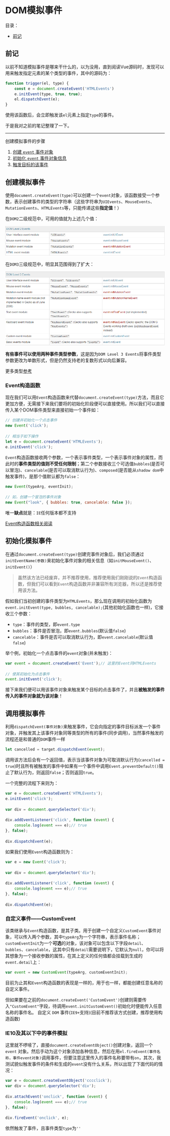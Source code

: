# DOM模拟事件

目录：

- [前记](#%e5%89%8d%e8%ae%b0)

## 前记

以前不知道模拟事件是哪来干什么的，以为没用，直到阅读Vue源码时，发现可以用来触发指定元素的某个类型的事件，其中的源码为：

```js
function trigger(el, type) {
    const e = document.createEvent('HTMLEvents')
    e.initEvent(type, true, true);
    el.dispatchEvent(e);
}
```

使用该函数后，会立即触发该`el`元素上指定`type`的事件。

于是我对之前的笔记整理了一下。
____

创建模拟事件的步骤

1. [创建 `event` 事件对象](#%e5%88%9b%e5%bb%ba%e6%a8%a1%e6%8b%9f%e4%ba%8b%e4%bb%b6)
2. [初始化 `event` 事件对象信息](#%e5%88%9d%e5%a7%8b%e5%8c%96%e6%a8%a1%e6%8b%9f%e4%ba%8b%e4%bb%b6)
3. [触发目标的该事件](#%e8%b0%83%e7%94%a8%e6%a8%a1%e6%8b%9f%e4%ba%8b%e4%bb%b6)

## 创建模拟事件

使用`document.createEvent(type)`可以创建一个`event`对象，该函数接受一个参数，表示创建事件的类型的字符串（这些字符串为`UIEvents`、`MouseEvents`、`MutationEvents`、`HTMLEvents`等，只能传递这些**指定值**！）

在`DOM2`二级规范中，可用的值就为上述几个值：

![DOM2可选的模拟事件类型](./imgs/DOM2可选的自定义事件类型.png)

在`DOM3`三级规范中，明显其范围得到了扩大：

![DOM3可选的模拟事件类型](./imgs/DOM3可选的自定义事件类型.png)

**有些事件可以使用两种事件类型参数**，这是因为`DOM Level 3 Events`将事件类型参数更改为单数形式，但是仍然支持老的复数形式以向后兼容。

更多类型[参考](https://developer.mozilla.org/zh-CN/docs/Web/API/Document/createEvent)

### Event构造函数

现在我们可以用`Event`构造函数来代替`document.createEvent(type)`方法，而且它更加方便，无需接下来我们要将的初始化阶段便可以直接使用。所以我们可以直接传入某个DOM事件类型来直接初始一个事件如：

```js
// 创建并初始化一个点击事件
new Event('click');

// 相当于如下操作
let e = document.createEvent('HTMLEvents');
e.initEvent('click');
```

`Event`构造函数接收两个参数，一个表示事件类型，一个表示事件对象的属性，而此时的**事件类型的值则不受任何限制**；第二个参数接收三个可选值`bubbles`(是否可以冒泡)、`cancelable`(是否可以取消默认行为)、`composed`(是否能从`shadow dom`中触发事件)，是那个值默认都为`false`：

```js
new Event(typeArg, eventInit);

// 如，创建一个冒泡的事件对象
new Event("look", { bubbles: true, cancelable: false });
```

唯一**缺点**就是：`IE`任何版本都不支持

[Event构造函数相关阅读](https://developer.mozilla.org/zh-CN/docs/Web/API/Event/Event)

## 初始化模拟事件

在通过`document.createEvent(type)`创建完事件对象后，我们必须通过`initEventName(参数)`来初始化事件对象的相关信息（如`initMouseEvent()`、`initEvent()`）

>虽然该方法已经废弃，并不推荐使用，推荐使用我们刚刚说的`Event`构造函数，但我们可以看到`Event`构造函数并非兼容所有浏览器，所以还是推荐使用该方法。

假如我们当初创建的事件类型为`HTMLEvents`，那么现在调用的初始化函数为`event.initEvent(type, bubbles, cancelable);`(其他初始化函数也一样)，它接收三个参数：

- `type`：事件的类型，即`event.type`
- `bubbles`：事件是否冒泡，即`event.bubbles`(默认值`false`)
- `cancelable`：事件是否可以取消默认行为，即`event.cancelable`(默认值`false`)

举个例，初始化一个点击事件的`event`对象(并未触发)：

```js
var event = document.createEvent('Event');// 这里的Event同HTMLEvents

// 使其初始化为点击事件
event.initEvent('click');
```

接下来我们便可以用该事件对象来触发某个目标的点击事件了，并且**被触发的事件传入的事件对象就为该对象**！

## 调用模拟事件

利用`dispatchEvent(事件对象)`来触发事件，它会向指定的事件目标派发一个事件对象，并触发其上该事件对象同等类型的所有的事件(同步调用)，当然事件触发的流程还是和普通的`DOM`事件一样

```js
let cancelled = target.dispatchEvent(event);
```

调用该方法后会有一个返回值，表示当该事件对象为可取消默认行为(`cancelled = true`)时且所有被触发的事件中如果有一个事件中调用`Event.preventDefault()`阻止了默认行为，则返回`false`；否则返回`true`。

一个完整的流程下来则为：

```js
var e = document.createEvent('HTMLEvents');
e.initEvent('click');

var div = document.querySelector('div');

div.addEventListener('click', function (event) {
    console.log(event === e);// true
}, false);

div.dispatchEvent(e);
```

如果我们使用`Event`构造函数则为：

```js
var e = new Event('click');

var div = document.querySelector('div');

div.addEventListener('click', function (event) {
    console.log(event === e);// true
}, false);

div.dispatchEvent(e);
```

### 自定义事件——CustomEvent

该类继承与`Event`构造函数，是其子类。用于创建一个自定义`CustomEvent`事件对象，可以传入两个参数，其中`typeArg`为一个字符串，表示事件名称；`customEventInit`为一个**可选**的对象，该对象可以包含以下字段`detail`、`bubbles`、`cancelable`，这其中只有`detail`需要说明下，它默认为`null`，你可以将其想象为一个接收参数的属性，在其上定义的任何值都会挂载到生成的`event.detail`上：

```js
var event = new CustomEvent(typeArg, customEventInit);
```

目前为止其和`Event`构造函数的表现是一样的，用于也一样，都能创建任意名称的自定义事件。

但如果要在之前的`document.createEvent('CustomEvent')`创建则需要传入`"CustomEvent"`字段，待调用`event.initCustomEvent()`初始化时便能传入任意名称的事件名。
自定义 `DOM` 事件(`IE9+`支持)(目前不推荐该方式创建，推荐使用构造函数)

### IE10及其以下中的事件模拟

这里就不啰嗦了，直接`document.createEventObject()`创建对象，返回一个 `event` 对象。然后手动为这个对象添加各种信息，然后在用`el.fireEvent(事件名称，事件event对象)`调用事件，但要注意这里传入的事件名称要带有`on`，其次，我测试貌似触发事件的条件和生成的`event`没有什么关系，所以出现了下面代码的情况：

```js
var e = document.createEventObject('cccclick');
var div = document.querySelector('div');

div.attachEvent('onclick', function (event) {
    console.log(event === e);// true
}, false);

div.fireEvent('onclick', e);
```

依然触发了事件，且事件类型`type`为`''`
